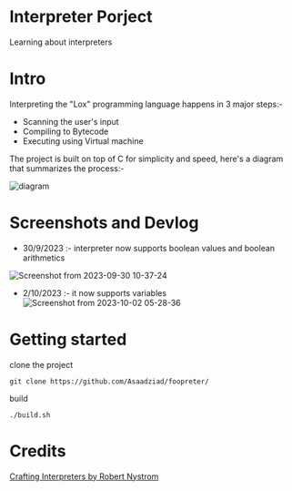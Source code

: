 # Interpreter Porject

Learning about interpreters

# Intro
Interpreting the "Lox" programming language happens in 3 major steps:-
* Scanning the user's input
* Compiling to Bytecode
* Executing using Virtual machine

The project is built on top of C for simplicity and speed, here's a diagram that summarizes the process:-

![diagram](https://github.com/Asaadziad/foopreter/assets/108868994/aa39a925-ada1-4663-a036-7729b2ce3261)

# Screenshots and Devlog
- 30/9/2023 :- interpreter now supports boolean values and boolean arithmetics

 ![Screenshot from 2023-09-30 10-37-24](https://github.com/Asaadziad/foopreter/assets/108868994/1df66072-c5e4-4bfe-abc5-d5d590e5cdb0)

- 2/10/2023 :- it now supports variables
![Screenshot from 2023-10-02 05-28-36](https://github.com/Asaadziad/foopreter/assets/108868994/2870b0b9-abf9-46dc-a44f-c5239a262604)



# Getting started

clone the project
```
git clone https://github.com/Asaadziad/foopreter/
```
build

```
./build.sh
```

# Credits
[Crafting Interpreters by Robert Nystrom](https://craftinginterpreters.com/)
